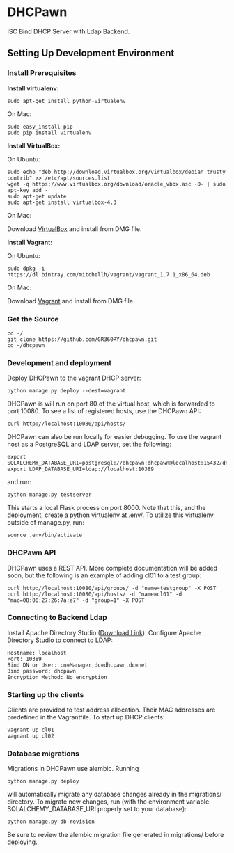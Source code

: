 DHCPawn
=========

ISC Bind DHCP Server with Ldap Backend.

Setting Up Development Environment
----------------------------------

### Install Prerequisites

__Install virtualenv:__

    sudo apt-get install python-virtualenv

On Mac:

    sudo easy_install pip
    sudo pip install virtualenv

__Install VirtualBox:__

On Ubuntu:

    sudo echo "deb http://download.virtualbox.org/virtualbox/debian trusty contrib" >> /etc/apt/sources.list
    wget -q https://www.virtualbox.org/download/oracle_vbox.asc -O- | sudo apt-key add -
    sudo apt-get update
    sudo apt-get install virtualbox-4.3

On Mac:

Download [VirtualBox]( http://download.virtualbox.org/virtualbox/4.3.20/VirtualBox-4.3.20-96996-OSX.dmg ) and install from DMG file.

__Install Vagrant:__

On Ubuntu:

    sudo dpkg -i https://dl.bintray.com/mitchellh/vagrant/vagrant_1.7.1_x86_64.deb

On Mac:

Download [Vagrant]( https://dl.bintray.com/mitchellh/vagrant/vagrant_1.7.1.dmg ) and install from DMG file.

### Get the Source

    cd ~/
    git clone https://github.com/GR360RY/dhcpawn.git
    cd ~/dhcpawn

### Development and deployment

Deploy DHCPawn to the vagrant DHCP server:

    python manage.py deploy --dest=vagrant

DHCPawn is will run on port 80 of the virtual host, which is forwarded to port 10080. To see a list of registered hosts, use the DHCPawn API:

    curl http://localhost:10080/api/hosts/

DHCPawn can also be run locally for easier debugging. To use the vagrant host as a PostgreSQL and LDAP server, set the following:

    export SQLALCHEMY_DATABASE_URI=postgresql://dhcpawn:dhcpawn@localhost:15432/dhcpawn
    export LDAP_DATABASE_URI=ldap://localhost:10389

and run:

    python manage.py testserver

This starts a local Flask process on port 8000. Note that this, and the deployment, create a python virtualenv at .env/. To utilize this virtualenv outside of manage.py, run:

    source .env/bin/activate

### DHCPawn API

DHCPawn uses a REST API. More complete documentation will be added soon, but the following is an example of adding cl01 to a test group:

    curl http://localhost:10080/api/groups/ -d "name=testgroup" -X POST
    curl http://localhost:10080/api/hosts/ -d "name=cl01" -d "mac=08:00:27:26:7a:e7" -d "group=1" -X POST

### Connecting to Backend Ldap

Install Apache Directory Studio ([Download Link](http://directory.apache.org/studio/downloads.html)). Configure Apache Directory Studio to connect to LDAP:

    Hostname: localhost
    Port: 10389
    Bind DN or User: cn=Manager,dc=dhcpawn,dc=net
    Bind password: dhcpawn
    Encryption Method: No encryption

### Starting up the clients

Clients are provided to test address allocation. Their MAC addresses are predefined in the Vagrantfile. To start up DHCP clients:

    vagrant up cl01
    vagrant up cl02

### Database migrations

Migrations in DHCPawn use alembic. Running

    python manage.py deploy

will automatically migrate any database changes already in the migrations/ directory. To migrate new changes, run (with the environment variable SQLALCHEMY_DATABASE_URI properly set to your database):

    python manage.py db revision

Be sure to review the alembic migration file generated in migrations/ before deploying.
